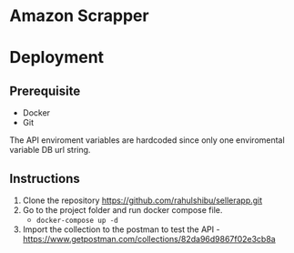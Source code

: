 # Amazon Scrapper
# **Deployment**

## Prerequisite

- Docker
- Git

The API enviroment variables are hardcoded since only one enviromental variable DB url string.

## Instructions

1. Clone the repository https://github.com/rahulshibu/sellerapp.git
2. Go to the project folder and run docker compose file.
    - ```docker-compose up -d```
3. Import the collection to the postman to test the API - https://www.getpostman.com/collections/82da96d9867f02e3cb8a